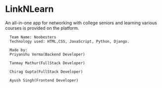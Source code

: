 # LinkNLearn

An all-in-one app for networking with college seniors and learning various courses is provided on the platform.

      Team Name: Noobesters
      Technology used: HTML,CSS, JavaScript, Python, Django.

      Made by: 
      Priyanshu Verma(Backend Developer)
      
      Tanmay Mathur(FullStack Developer)
      
      Chirag Gupta(FullStack Developer)
      
      Ayush Singh(Frontend Developer)

